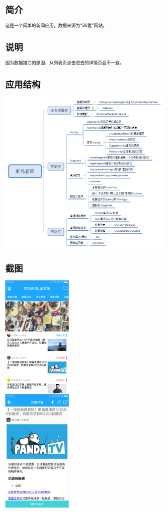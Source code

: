 # 简介
这是一个简单的新闻应用，数据来源为“36氪”网站。
# 说明
因为数据接口的原因，从列表页点击进去的详情页会不一致。
# 应用结构
![](https://github.com/xiongwo/CaiNiaoNews_b/blob/master/%E8%8F%9C%E9%B8%9F%E6%96%B0%E9%97%BB.png)
# 截图
<div>
  <div>
    <img src="https://github.com/xiongwo/CaiNiaoNews_b/blob/master/%E5%88%97%E8%A1%A8%E9%A1%B5.png" width="40%" height="40%"/>
  </div>
  <div style="float:right">
    <img src="https://github.com/xiongwo/CaiNiaoNews_b/blob/master/%E8%AF%A6%E6%83%85%E9%A1%B5.png" width="40%" height="40%"/>
  </div>
</div>

